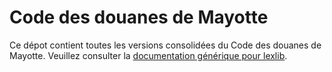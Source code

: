 # Code des douanes de Mayotte

Ce dépot contient toutes les versions consolidées du Code des douanes de Mayotte. Veuillez consulter la [documentation générique pour lexlib](https://github.com/lexlib/documentation/wiki).
